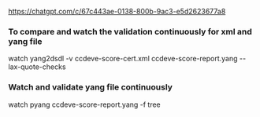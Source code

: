 https://chatgpt.com/c/67c443ae-0138-800b-9ac3-e5d2623677a8


### To compare and watch the validation continuously for xml and yang file
watch yang2dsdl -v ccdeve-score-cert.xml ccdeve-score-report.yang --lax-quote-checks

### Watch and validate yang file continuously
watch pyang ccdeve-score-report.yang -f tree

